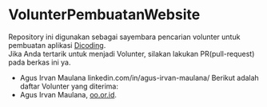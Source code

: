 # VolunterPembuatanWebsite
Repository ini digunakan sebagai sayembara pencarian volunter untuk pembuatan aplikasi [Dicoding](www.dicoding.com).<br>
Jika Anda tertarik untuk menjadi Volunter, silakan lakukan PR(pull-request) pada berkas ini ya.<br>

* Agus Irvan Maulana 
linkedin.com/in/agus-irvan-maulana/
Berikut adalah daftar Volunter yang diterima:
* Agus Irvan Maulana, [oo.or.id](https://oo.or.id).
